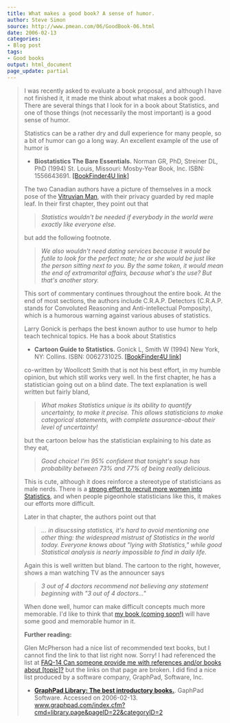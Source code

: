 ```yaml
---
title: What makes a good book? A sense of humor.
author: Steve Simon
source: http://www.pmean.com/06/GoodBook-06.html
date: 2006-02-13
categories:
- Blog post
tags:
- Good books
output: html_document
page_update: partial
---
```


> I was recently asked to evaluate a book proposal, and although I have
> not finished it, it made me think about what makes a book good. There
> are several things that I look for in a book about Statistics, and one
> of those things (not necessarily the most important) is a good sense
> of humor.
>
> Statistics can be a rather dry and dull experience for many people, so
> a bit of humor can go a long way. An excellent example of the use of
> humor is
>
> -   **Biostatistics The Bare Essentials.** Norman GR, PhD, Streiner
>     DL, PhD (1994) St. Louis, Missouri: Mosby-Year Book, Inc. ISBN:
>     1556643691. [\[BookFinder4U
>     link\]](http://www.bookfinder4u.com/detail/1556643691.html)
>
> The two Canadian authors have a picture of themselves in a mock pose
> of the [Vitruvian Man](http://en.wikipedia.org/wiki/Vitruvian_Man),
> with their privacy guarded by red maple leaf. In their first chapter,
> they point out that
>
> > *Statistics wouldn't be needed if everybody in the world were
> > exactly like everyone else.*
>
> but add the following footnote.
>
> > *We also wouldn't need dating services because it would be futile
> > to look for the perfect mate; he or she would be just like the
> > person sitting next to you. By the same token, it would mean the end
> > of extramarital affairs, because what's the use? But that's
> > another story.*
>
> This sort of commentary continues throughout the entire book. At the
> end of most sections, the authors include C.R.A.P. Detectors (C.R.A.P.
> stands for Convoluted Reasoning and Anti-intellectual Pomposity),
> which is a humorous warning against various abuses of statistics.
>
> Larry Gonick is perhaps the best known author to use humor to help
> teach technical topics. He has a book about Statistics
>
> -   **Cartoon Guide to Statistics.** Gonick L, Smith W (1994) New
>     York, NY: Collins. ISBN: 0062731025. [\[BookFinder4U
>     link\]](http://www.bookfinder4u.com/detail/0062731025.html)
>
> co-written by Woollcott Smith that is not his best effort, in my
> humble opinion, but which still works very well. In the first chapter,
> he has a statistician going out on a blind date. The text explanation
> is well written but fairly bland,
>
> > *What makes Statistics unique is its ability to quantify
> > uncertainty, to make it precise. This allows statisticians to make
> > categorical statements, with complete assurance-about their level of
> > uncertainty!*
>
> but the cartoon below has the statistician explaining to his date as
> they eat,
>
> > *Good choice! I'm 95% confident that tonight's soup has
> > probability between 73% and 77% of being really delicious.*
>
> This is cute, although it does reinforce a stereotype of statisticians
> as male nerds. There is a [strong effort to recruit more women into
> Statistics](http://www.amstat.org/awards/index.cfm?fuseaction=cox-scholarship),
> and when people pigeonhole statisticians like this, it makes our
> efforts more difficult.
>
> Later in that chapter, the authors point out that
>
> > *\... in disucssing statistics, it's hard to avoid mentioning one
> > other thing: the widespread mistrust of Statistics in the world
> > today. Everyone knows about "lying with Statistics," while good
> > Statistical analysis is nearly impossible to find in daily life.*
>
> Again this is well written but bland. The cartoon to the right,
> however, shows a man watching TV as the announcer says
>
> > *3 out of 4 doctors recommend not believing any statement beginning
> > with "3 out of 4 doctors\..."*
>
> When done well, humor can make difficult concepts much more memorable.
> I'd like to think that [my book (coming soon!)](../evidence.asp) will
> have some good and memorable humor in it.
>
> **Further reading:**
>
> Glen McPherson had a nice list of recommended text books, but I cannot
> find the link to that list right now. Sorry! I had referenced the list
> at [FAQ-14 Can someone provide me with references and/or books about
> \[topic\]?](../faq/faq14.asp) but the links on that page are broken. I
> did find a nice list produced by a software company, GraphPad,
> Software, Inc.
>
> -   **[GraphPad Library: The best introductory
>     books.](http://www.graphpad.com/index.cfm?cmd=library.page&pageID=22&categoryID=2)**.
>     GaphPad Software. Accessed on 2006-02-13.
>     www.graphpad.com/index.cfm?cmd=library.page&pageID=22&categoryID=2
